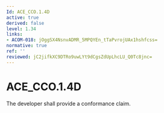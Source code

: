 ```yaml
---
Id: ACE_CCO.1.4D
active: true
derived: false
level: 1.34
links:
- ACOM-018: jOggSX4NsnvADMR_5MPQYEn_tTaPvrojUAx1hshfcss=
normative: true
ref: ''
reviewed: jC2jifkXC9DTRo9uwLYt9dCgsZdUpLhcLU_Q0Tc8jnc=
---
```


# ACE_CCO.1.4D

The developer shall provide a conformance claim.